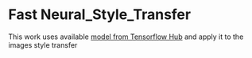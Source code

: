 # Fast Neural_Style_Transfer

This work uses available [model from Tensorflow Hub](https://tfhub.dev/google/magenta/arbitrary-image-stylization-v1-256/2) and apply it to the images style transfer
